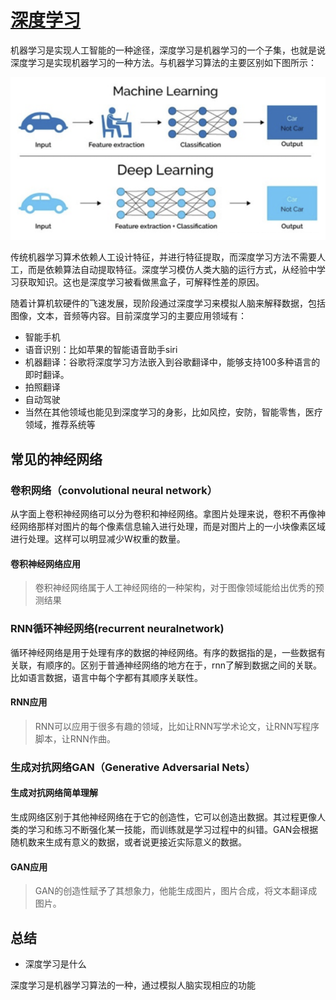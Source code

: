 # [深度学习](https://www.yuque.com/models/yvphv7/pndpk3)

机器学习是实现人工智能的一种途径，深度学习是机器学习的一个子集，也就是说深度学习是实现机器学习的一种方法。与机器学习算法的主要区别如下图所示：

![image1](./image/image1.png)

传统机器学习算术依赖人工设计特征，并进行特征提取，而深度学习方法不需要人工，而是依赖算法自动提取特征。深度学习模仿人类大脑的运行方式，从经验中学习获取知识。这也是深度学习被看做黑盒子，可解释性差的原因。

随着计算机软硬件的飞速发展，现阶段通过深度学习来模拟人脑来解释数据，包括图像，文本，音频等内容。目前深度学习的主要应用领域有：

- 智能手机
- 语音识别：比如苹果的智能语音助手siri
- 机器翻译：谷歌将深度学习方法嵌入到谷歌翻译中，能够支持100多种语言的即时翻译。
- 拍照翻译
- 自动驾驶
- 当然在其他领域也能见到深度学习的身影，比如风控，安防，智能零售，医疗领域，推荐系统等



## 常见的神经网络

### 卷积网络（convolutional neural network）

从字面上卷积神经网络可以分为卷积和神经网络。拿图片处理来说，卷积不再像神经网络那样对图片的每个像素信息输入进行处理，而是对图片上的一小块像素区域进行处理。这样可以明显减少W权重的数量。



#### 卷积神经网络应用

> 卷积神经网络属于人工神经网络的一种架构，对于图像领域能给出优秀的预测结果



### RNN循环神经网络(recurrent neuralnetwork)

循环神经网络是用于处理有序的数据的神经网络。有序的数据指的是，一些数据有关联，有顺序的。区别于普通神经网络的地方在于，rnn了解到数据之间的关联。比如语言数据，语言中每个字都有其顺序关联性。



#### RNN应用

> RNN可以应用于很多有趣的领域，比如让RNN写学术论文，让RNN写程序脚本，让RNN作曲。



### 生成对抗网络GAN（Generative Adversarial Nets）

#### 生成对抗网络简单理解

生成网络区别于其他神经网络在于它的创造性，它可以创造出数据。其过程更像人类的学习和练习不断强化某一技能，而训练就是学习过程中的纠错。GAN会根据随机数来生成有意义的数据，或者说更接近实际意义的数据。



#### GAN应用

> GAN的创造性赋予了其想象力，他能生成图片，图片合成，将文本翻译成图片。



## 总结

- 深度学习是什么

深度学习是机器学习算法的一种，通过模拟人脑实现相应的功能
